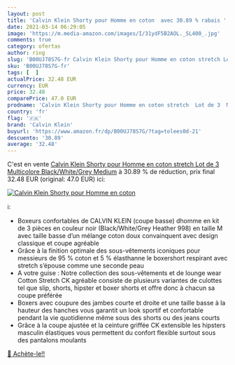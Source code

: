 ```yaml
---
layout: post
title: 'Calvin Klein Shorty pour Homme en coton  avec 30.89 % rabais '
date: 2021-03-14 06:29:05
image: 'https://m.media-amazon.com/images/I/31ydF5B2AOL._SL400_.jpg'
comments: true
category: ofertas
author: ring
slug: 'B00UJ78S7G-fr Calvin Klein Shorty pour Homme en coton stretch Lot de 3...'
sku: 'B00UJ78S7G-fr'
tags: [  ]
actualPrice: 32.48 EUR
currency: EUR
price: 32.48
comparePrice: 47.0 EUR
prodname: 'Calvin Klein Shorty pour Homme en coton stretch  Lot de 3  Multicolore  Black/White/Grey   Medium'
country: 'fr'
flag: '🇫🇷'
brand: 'Calvin Klein'
buyurl: 'https://www.amazon.fr/dp/B00UJ78S7G/?tag=tolees0d-21'
descuento: '30.89'
average: '32.48'
---
```


C'est en vente [Calvin Klein Shorty pour Homme en coton stretch  Lot de 3  Multicolore  Black/White/Grey   Medium](https://www.amazon.fr/dp/B00UJ78S7G/?tag=tolees0d-21)  à  30.89 % de réduction, prix final  32.48 EUR (original: 47.0 EUR) ici:

[![Calvin Klein Shorty pour Homme en coton ](https://m.media-amazon.com/images/I/31ydF5B2AOL._SL400_.jpg)](https://www.amazon.fr/dp/B00UJ78S7G/?tag=tolees0d-21)

ℹ️:

- Boxeurs confortables de CALVIN KLEIN (coupe basse) dhomme en kit de 3 pièces en couleur noir (Black/White/Grey Heather 998) en taille M avec taille basse d’un mélange coton doux convainquent avec design classique et coupe agréable
- Grâce à la finition optimale des sous-vêtements iconiques pour messieurs de 95 % coton et 5 % élasthanne le boxershort respirant avec stretch s’épouse comme une seconde peau
- A votre guise : Notre collection des sous-vêtements et de lounge wear Cotton Stretch CK agréable consiste de plusieurs variantes de culottes tel que slip, shorts, hipster et boxer shorts et offre donc à chacun sa coupe préférée
- Boxers avec coupure des jambes courte et droite et une taille basse à la hauteur des hanches vous garantit un look sportif et confortable pendant la vie quotidienne même sous des shorts ou des jeans courts
- Grâce à la coupe ajustée et la ceinture griffée CK extensible les hipsters masculin élastiques vous permettent du confort flexible surtout sous des pantalons moulants

[🛒 Achète-le!!](https://www.amazon.fr/dp/B00UJ78S7G/?tag=tolees0d-21)
